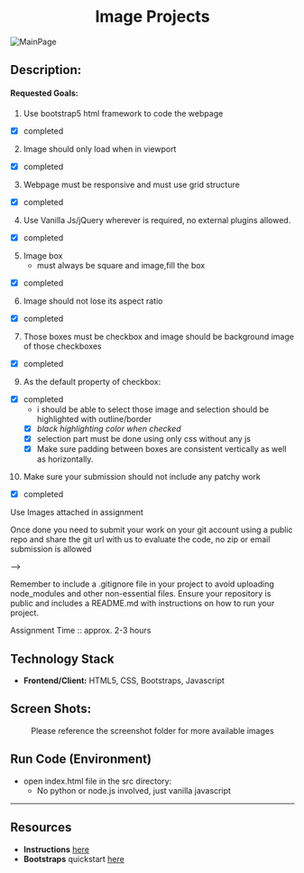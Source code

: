 <h1 align="center">Image Projects</h1>

![MainPage](https://github.com/Nelson00011/bitBucket/assets/112737682/e7bca1e5-2d2d-41d0-b61b-9b4f2b8d374d)

## Description:
#### Requested Goals:
1. Use bootstrap5 html framework to code the webpage
- [x] completed
2. Image should only load when in viewport
- [x] completed
3. Webpage must be responsive and must use grid structure
- [x] completed
4. Use Vanilla Js/jQuery wherever is required, no external plugins allowed.
- [x] completed
5. Image box
    - must always be square and image,fill the box
- [x] completed
6. Image should not lose its aspect ratio
- [x] completed
7. Those boxes must be checkbox and image should be background image of those checkboxes
- [x] completed
9. As the default property of checkbox:
- [x] completed
    - i should be able to select those image and selection should be highlighted with outline/border
    - [X] *black highlighting color when checked*
    - [X]  selection part must be done using only css without any js
    - [X]  Make sure padding between boxes are consistent vertically as well as horizontally.

10. Make sure your submission should not include any patchy work
- [x] completed

Use Images attached in assignment

Once done you need to submit your work on your git account using a public repo and share the git url with us to evaluate the code, no zip or email submission is allowed

<!-- Project structure should look something like this,  just a prototype -

<!-- assignment/
│
├── src/
│ ├── js/
│ │ └── script.js
│ ├── scss/
│ │ └── styles.scss
│ └── index.html
│
├── dist/
│ ├── css/
│ │ └── styles.css
│ ├── js/
│ │ └── script.js
│ └── index.html
│
├── package.json
└── Gruntfile.js --> -->

Remember to include a .gitignore file in your project to avoid uploading node_modules and other non-essential files.
Ensure your repository is public and includes a README.md with instructions on how to run your project.

Assignment Time :: approx. 2-3 hours

## Technology Stack
- **Frontend/Client:** HTML5, CSS, Bootstraps, Javascript

## Screen Shots:
<p align="center">Please reference the screenshot folder for more available images</p>

## Run Code (Environment)
- open index.html file in the src directory:
    - No python or node.js involved, just vanilla javascript

--------------------------
## Resources

- **Instructions** [here](https://bitbucket.org/shankaran/image-library/src/main/assignment.txt)
- **Bootstraps** quickstart [here](https://getbootstrap.com/docs/5.3/getting-started/introduction/#quick-start)

<!-- 
### TODO stx: 
Future Structure (stx):

Use any images or can use below images (all images must be used) , reuse images to fill the page, page must have alteast 20 images

1. https://acre-image-collections.s3.amazonaws.com/image-6578722caea701702392364_medium.jpg
2. https://acre-images.s3.amazonaws.com/image-5ac62b9e561041522936734_medium.jpeg
3. https://acre-images.s3.amazonaws.com/image-5acac631504581523238449_medium.jpeg
4. https://acre-image-collections.s3.amazonaws.com/image-65787222618211702392354_medium.jpg
5. https://acre-image-collections.s3.amazonaws.com/image-657872175b22e1702392343_medium.jpg
6. https://acre-image-collections.s3.amazonaws.com/image-657871ff7d8401702392319_medium.jpg
7. https://acre-image-collections.s3.amazonaws.com/image-6576286c7c4b61702242412_medium.jpg
8. https://acre-image-collections.s3.amazonaws.com/image-6578af5f9af671702408031_medium.jpg
9. https://acre-images.s3.amazonaws.com/image-5b01cdf4b2e9a1526844916.jpg


Notes:
- connected bootstraps and css pages
- CSS to change the CLASS single from Pink to Grey when check box is marked...
- repeat for all rows. 
- Fix the styling and submit! 
-->
